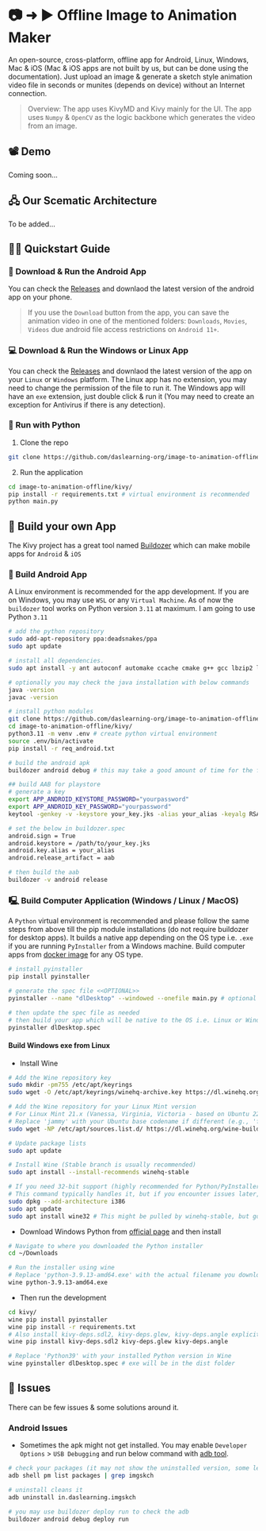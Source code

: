 # 📷 ➜ ▶️ Offline Image to Animation Maker
An open-source, cross-platform, offline app for Android, Linux, Windows, Mac & iOS (Mac & iOS apps are not built by us, but can be done using the documentation). Just upload an image & generate a sketch style animation video file in seconds or munites (depends on device) without an Internet connection.

> Overview: The app uses KivyMD and Kivy mainly for the UI. The app uses `Numpy` & `OpenCV` as the logic backbone which generates the video from an image.

## 📽️ Demo
Coming soon...

## 🖧 Our Scematic Architecture
To be added...

## 🧑‍💻 Quickstart Guide

### 📱 Download & Run the Android App
You can check the [Releases](https://github.com/daslearning-org/image-to-animation-offline/tags) and downlaod the latest version of the android app on your phone.

> If you use the `Download` button from the app, you can save the animation video in one of the mentioned folders: `Downloads`, `Movies`, `Videos` due android file access restrictions on `Android 11+`.

### 💻 Download & Run the Windows or Linux App
You can check the [Releases](https://github.com/daslearning-org/image-to-animation-offline/tags) and downlaod the latest version of the app on your `Linux` or `Windows` platform. The Linux app has no extension, you may need to change the permission of the file to run it. The Windows app will have an `exe` extension, just double click & run it (You may need to create an exception for Antivirus if there is any detection).

### 🐍 Run with Python

1. Clone the repo
```bash
git clone https://github.com/daslearning-org/image-to-animation-offline.git
```

2. Run the application
```bash
cd image-to-animation-offline/kivy/
pip install -r requirements.txt # virtual environment is recommended
python main.py
```

## 🦾 Build your own App
The Kivy project has a great tool named [Buildozer](https://buildozer.readthedocs.io/en/latest/) which can make mobile apps for `Android` & `iOS`

### 📱 Build Android App
A Linux environment is recommended for the app development. If you are on Windows, you may use `WSL` or any `Virtual Machine`. As of now the `buildozer` tool works on Python version `3.11` at maximum. I am going to use Python `3.11`

```bash
# add the python repository
sudo add-apt-repository ppa:deadsnakes/ppa
sudo apt update

# install all dependencies.
sudo apt install -y ant autoconf automake ccache cmake g++ gcc lbzip2 libffi-dev libltdl-dev libtool libssl-dev make openjdk-17-jdk patch pkg-config python3-dev python3-pip unzip wget zip git python3.11 python3.11-venv python3.11-dev

# optionally you may check the java installation with below commands
java -version
javac -version

# install python modules
git clone https://github.com/daslearning-org/image-to-animation-offline.git
cd image-to-animation-offline/kivy/
python3.11 -m venv .env # create python virtual environment
source .env/bin/activate
pip install -r req_android.txt

# build the android apk
buildozer android debug # this may take a good amount of time for the first time & will generate the apk in the bin directory

## build AAB for playstore
# generate a key
export APP_ANDROID_KEYSTORE_PASSWORD="yourpassword"
export APP_ANDROID_KEY_PASSWORD="yourpassword"
keytool -genkey -v -keystore your_key.jks -alias your_alias -keyalg RSA -keysize 2048 -validity 10000 -storepass $APP_ANDROID_KEYSTORE_PASSWORD -keypass $APP_ANDROID_KEYSTORE_PASSWORD -dname "CN=SomnathDas, OU=IT, O=DasLearning, L=Kolkata, ST=WB, C=IN" # this is one time activity for the app

# set the below in buildozer.spec
android.sign = True
android.keystore = /path/to/your_key.jks
android.key.alias = your_alias
android.release_artifact = aab

# then build the aab
buildozer -v android release
```

### 🖳 Build Computer Application (Windows / Linux / MacOS)
A `Python` virtual environment is recommended and please follow the same steps from above till the pip module installations (do not require buildozer for desktop apps). It builds a native app depending on the OS type i.e. `.exe` if you are running `PyInstaller` from a Windows machine. Build computer apps from [docker image](https://hub.docker.com/r/cdrx/pyinstaller-windows) for any OS type.

```bash
# install pyinstaller
pip install pyinstaller

# generate the spec file <<OPTIONAL>>
pyinstaller --name "dlDesktop" --windowed --onefile main.py # optional as it is already created in the repo

# then update the spec file as needed
# then build your app which will be native to the OS i.e. Linux or Windows or MAC
pyinstaller dlDesktop.spec
```

#### Build Windows exe from Linux

* Install Wine
```bash
# Add the Wine repository key
sudo mkdir -pm755 /etc/apt/keyrings
sudo wget -O /etc/apt/keyrings/winehq-archive.key https://dl.winehq.org/wine-builds/winehq.key

# Add the Wine repository for your Linux Mint version
# For Linux Mint 21.x (Vanessa, Virginia, Victoria - based on Ubuntu 22.04 Jammy Jellyfish)
# Replace 'jammy' with your Ubuntu base codename if different (e.g., 'focal' for Mint 20.x)
sudo wget -NP /etc/apt/sources.list.d/ https://dl.winehq.org/wine-builds/ubuntu/dists/jammy/winehq-jammy.sources

# Update package lists
sudo apt update

# Install Wine (Stable branch is usually recommended)
sudo apt install --install-recommends winehq-stable

# If you need 32-bit support (highly recommended for Python/PyInstaller compatibility)
# This command typically handles it, but if you encounter issues later, ensure 32-bit architecture is enabled:
sudo dpkg --add-architecture i386
sudo apt update
sudo apt install wine32 # This might be pulled by winehq-stable, but good to ensure
```

* Download Windows Python from [official page](https://www.python.org/downloads/windows/) and then install
```bash
# Navigate to where you downloaded the Python installer
cd ~/Downloads

# Run the installer using wine
# Replace 'python-3.9.13-amd64.exe' with the actual filename you downloaded
wine python-3.9.13-amd64.exe
```

* Then run the development
```bash
cd kivy/
wine pip install pyinstaller
wine pip install -r requirements.txt
# Also install kivy-deps.sdl2, kivy-deps.glew, kivy-deps.angle explicitly if not pulled by Kivy/KivyMD
wine pip install kivy-deps.sdl2 kivy-deps.glew kivy-deps.angle

# Replace 'Python39' with your installed Python version in Wine
wine pyinstaller dlDesktop.spec # exe will be in the dist folder
```

## 🐞 Issues
There can be few issues & some solutions around it.

### Android Issues

* Sometimes the apk might not get installed. You may enable `Developer Options` > `USB Debugging` and run below command with [adb tool](https://developer.android.com/tools/adb).
```bash
# check your packages (it may not show the uninstalled version, some leftover may cause the issue)
adb shell pm list packages | grep imgskch

# uninstall cleans it
adb uninstall in.daslearning.imgskch

# you may use buildozer deploy run to check the adb
buildozer android debug deploy run
```